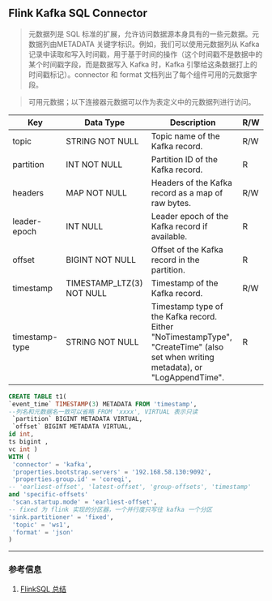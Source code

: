 ## Flink Kafka SQL Connector
> 元数据列是 SQL 标准的扩展，允许访问数据源本身具有的一些元数据。元数据列由METADATA 关键字标识。例如，我们可以使用元数据列从 Kafka 记录中读取和写入时间戳，用于基于时间的操作（这个时间戳不是数据中的某个时间戳字段，而是数据写入 Kafka 时，Kafka 引擎给这条数据打上的时间戳标记）。connector 和 format 文档列出了每个组件可用的元数据字段。

> 可用元数据；以下连接器元数据可以作为表定义中的元数据列进行访问。

|Key|Data Type|Description|R/W|
|-|-|-|-|
|topic|STRING NOT NULL|Topic name of the Kafka record.|R/W|
|partition|INT NOT NULL|Partition ID of the Kafka record.|R|
|headers|MAP NOT NULL|Headers of the Kafka record as a map of raw bytes.|R/W|
|leader-epoch|INT NULL|Leader epoch of the Kafka record if available.|R|
|offset|BIGINT NOT NULL|Offset of the Kafka record in the partition.|R|
|timestamp|TIMESTAMP_LTZ(3) NOT NULL|Timestamp of the Kafka record.|R/W|
|timestamp-type|STRING NOT NULL|Timestamp type of the Kafka record. Either "NoTimestampType", "CreateTime" (also set when writing metadata), or "LogAppendTime".|R|

```sql
CREATE TABLE t1(
`event_time` TIMESTAMP(3) METADATA FROM 'timestamp',
--列名和元数据名一致可以省略 FROM 'xxxx', VIRTUAL 表示只读
 `partition` BIGINT METADATA VIRTUAL,
 `offset` BIGINT METADATA VIRTUAL,
id int,
ts bigint ,
vc int )
WITH (
 'connector' = 'kafka',
 'properties.bootstrap.servers' = '192.168.58.130:9092',
 'properties.group.id' = 'coreqi',
-- 'earliest-offset', 'latest-offset', 'group-offsets', 'timestamp'
and 'specific-offsets'
 'scan.startup.mode' = 'earliest-offset',
-- fixed 为 flink 实现的分区器，一个并行度只写往 kafka 一个分区
'sink.partitioner' = 'fixed',
 'topic' = 'ws1',
 'format' = 'json'
)

```
---
### 参考信息
1. [FlinkSQL 总结](https://www.cnblogs.com/fanqisoft/p/18008618)